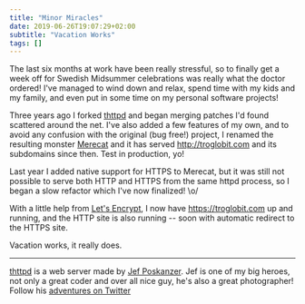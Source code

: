 ```yaml
---
title: "Minor Miracles"
date: 2019-06-26T19:07:29+02:00
subtitle: "Vacation Works"
tags: []
---
```


The last six months at work have been really stressful, so to finally
get a week off for Swedish Midsummer celebrations was really what the
doctor ordered!  I've managed to wind down and relax, spend time with my
kids and my family, and even put in some time on my personal software
projects!

Three years ago I forked [thttpd][] and began merging patches I'd found
scattered around the net.  I've also added a few features of my own, and
to avoid any confusion with the original (bug free!) project, I renamed
the resulting monster [Merecat](https://merecat.troglobit.com/) and it
has served <http://troglobit.com> and its subdomains since then.  Test
in production, yo!

Last year I added native support for HTTPS to Merecat, but it was still
not possible to serve both HTTP and HTTPS from the same httpd process,
so I began a slow refactor which I've now finalized! \o/

With a little help from [Let's Encrypt](https://letsencrypt.org/), I now
have <https://troglobit.com> up and running, and the HTTP site is also
running -- soon with automatic redirect to the HTTPS site.

Vacation works, it really does.

-----

[thttpd][] is a web server made by [Jef Poskanzer](http://acme.com/).
Jef is one of my big heroes, not only a great coder and over all nice
guy, he's also a great photographer!  Follow his [adventures on
Twitter](https://twitter.com/jef_poskanzer/)

[thttpd]: http://acme.com/software/thttpd/
